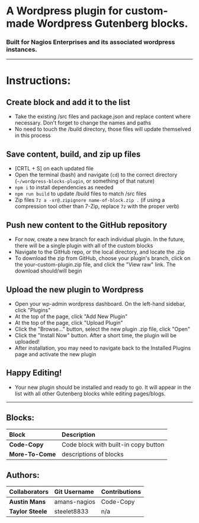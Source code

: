 # A Wordpress plugin for custom-made Wordpress Gutenberg blocks. 
### Built for Nagios Enterprises and its associated wordpress instances.


---


# Instructions:

## Create block and add it to the list
- Take the existing /src files and package.json and replace content where necessary. Don't forget to change the names and paths
- No need to touch the /build directory, those files will update themselved in this process

## Save content, build, and zip up files
- [CRTL + S] on each updated file
- Open the terminal (bash) and navigate (`cd`) to the correct directory (`~/wordpress-blocks-plugin`, or something of that nature)
- `npm i` to install dependencies as needed
- `npm run build` to update /build files to match /src files
- Zip files `7z a -xr@.zipignore name-of-block.zip .` (if using a compression tool other than 7-Zip, replace `7z` with the proper verb)

## Push new content to the GitHub repository
- For now, create a new branch for each individual plugin. In the future, there will be a single plugin with all of the custom blocks
- Navigate to the GitHub repo, or the local directory, and locate the .zip
- To download the zip from GitHub, choose your plugin's branch, click on the your-custom-plugin.zip file, and click the "View raw" link. The download should/will begin

## Upload the new plugin to Wordpress
- Open your wp-admin wordpress dashboard. On the left-hand sidebar, click "Plugins"
- At the top of the page, click "Add New Plugin"
- At the top of the page, click "Upload Plugin"
- Click the "Browse..." button, select the new plugin .zip file, click "Open"
- Click the "Install Now" button. After a short time, the plugin will be uploaded!
- After installation, you may need to navigate back to the Installed Plugins page and activate the new plugin

## Happy Editing!
- Your new plugin should be installed and ready to go. It will appear in the list with all other Gutenberg blocks while editing pages/blogs.


---


## Blocks:
| Block | Description |
| :--- | :--- | 
| **Code-Copy** | Code block with built-in copy button |
| **More-To-Come** | descriptions of blocks |

##  Authors: 
| Collaborators | Git Username | Contributions |
| :--- | :--- | :--- |
| **Austin Mans** | amans-nagios | Code-Copy |
| **Taylor Steele** | steelet8833 | n/a |
